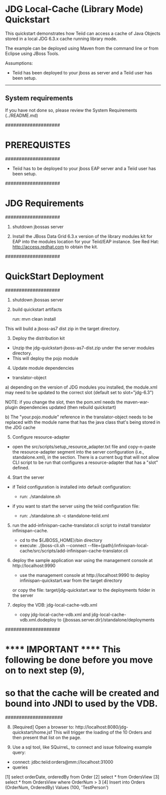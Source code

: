 JDG Local-Cache (Library Mode) Quickstart
================================

This quickstart demonstrates how Teiid can access a cache of Java Objects stored in a 
local JDG 6.3.x cache running library mode.

The example can be deployed using Maven from the command line or from Eclipse using
JBoss Tools.

Assumptions:
-  Teiid has been deployed to your jboss as server and a Teiid user has been setup.

-------------------
System requirements
-------------------

If you have not done so, please review the System Requirements (../README.md)

####################
#  PREREQUISTES
####################

-  Teiid has to be deployed to your jboss EAP server and a Teiid user has been setup.
   
####################
#  JDG Requirements
####################

1) shutdown jbossas server

2) Install the JBoss Data Grid 6.3.x version of the library modules kit for EAP into 
	the modules location for your Teiid/EAP instance.
   See Red Hat:   http://access.redhat.com  to obtain the kit.


####################
#   QuickStart Deployment
####################

1) shutdown jbossas server

2) build quickstart artifacts

	run:  mvn clean install   

This will build a jboss-as7 dist zip in the target directory.

3)  Deploy the distribution kit

-  Unzip the jdg-quickstart-jboss-as7-dist.zip under the server modules directory.
-  This will deploy the pojo module

4) Update module dependencies

-  translator-object

a)  depending on the version of JDG modules you installed, the module.xml may need to be
updated to the correct slot (default set to slot="jdg-6.3")

NOTE:  if you change the slot, then the pom.xml needs the maven-war-plugin dependencies updated (then rebuild quickstart)

b)  The "your.pojo.module" reference in the translator-object needs to be replaced with the module name that has
the java class that's being stored in the JDG cache
		
5) Configure resource-adapter

-  open the src/scripts/setup_resource_adapter.txt file and copy-n-paste the resource-adapter
segment into the server configuration (i.e., standalone.xml), in the  <subsystem xmlns="urn:jboss:domain:resource-adapters:1.1">
section.  There is a current bug that will not allow CLI script to be run that configures a resource-adapter that has a "slot" defined.


4) Start the server

-  if Teiid configuration is installed into default configuration:
	*  run:  ./standalone.sh

-  if you want to start the server using the teiid configuration file:
	*  run:  ./standalone.sh -c standalone-teiid.xml

5) run the add-infinispan-cache-translator.cli script to install translator infinispan-cache.

	-	cd to the ${JBOSS_HOME}/bin directory
	-	execute:  ./jboss-cli.sh --connect --file={path}/infinispan-local-cache/src/scripts/add-infinispan-cache-translator.cli 

6) deploy the sample application war using the management console at http://localhost:9990

	* use the management console at http://localhost:9990 to deploy infinispan-quickstart.war from the target directory

    or copy the file:  target/jdg-quickstart.war to the deployments folder in the server
	
7) deploy the VDB: jdg-local-cache-vdb.xml

	* copy jdg-local-cache-vdb.xml and jdg-local-cache-vdb.xml.dodeploy to {jbossas.server.dir}/standalone/deployments	


####################
#   **** IMPORTANT **** This following be done before you move on to next step (9), 
#   so that the cache will be created and bound into JNDI to used by the VDB.
#####################

8) [Required] Open a browser to:  http://localhost:8080/jdg-quickstart/home.jsf
This will trigger the loading of the 10 Orders and then present that list on the page.



9) Use a sql tool, like SQuirreL, to connect and issue following example query:

-  connect:  jdbc:teiid:orders@mm://localhost:31000
-  queries 

[1] select orderDate, orderedBy from Order
[2] select * from OrdersView
[3] select * from OrdersView where OrderNum > 3
[4] Insert into Orders (OrderNum, OrderedBy) Values (100, 'TestPerson')


